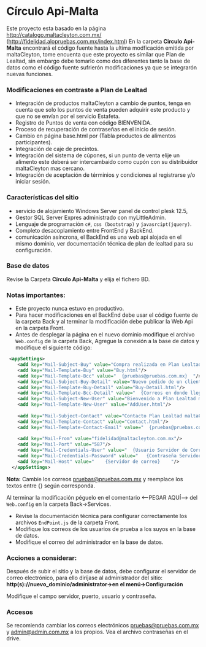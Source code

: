 # Círculo Api-Malta
Este proyecto esta basado en la página http://catalogo.maltacleyton.com.mx/ (http://fidelidad.alopruebas.com.mx/index.html)
En la carpeta **Circulo Api-Malta** encontrará el código fuente hasta la ultima modficación emitida por maltaCleyton, tome encuenta que 
este proyecto es similar que Plan de Lealtad, sin embargo debe tomarlo  como dos diferentes tanto la base de datos como el código fuente sufrierón modificaciones ya que se integrarón nuevas funciones.

### Modificaciones en contraste a Plan de Lealtad

- Integración de productos maltaCleyton a cambio de puntos, tenga en cuenta que solo los puntos de venta pueden adquirir este producto y que no se envían por el servicio Estafeta.
- Registro de Puntos de venta con código BIENVENIDA.
- Proceso de recuperación de contraseñas en el inicio de sesión.
- Cambio en página base.html por (Tabla productos de alimentos participantes).
- Integración de caje de precintos.
- Integración del sistema de cúpones, si un punto de venta elije un alimento este deberá ser intercambaido como cupón con su distribuidor maltaCleyton mas cercano.
- Integración de aceptación de términios y condiciones al registrarse y/o iniciar sesión.

### Características del sitio

- servicio de alojamiento Windows Server panel de control plesk 12.5,
- Gestor SQL Server Expres administrado con myLittleAdmin.
- Lenguaje de programación `c#`, `css (bootstrap)` y `javasrcipt(jquery)`.
- Completo desacoplamiento entre FrontEnd y BackEnd.
- comunicación asíncrona, el BackEnd es una web api alojada en el mismo dominio, ver documentación técnica de plan de lealtad para su configuración.

### Base de datos
Revise la Carpeta **Círculo Api-Malta** y elija el fichero BD.

### Notas importantes:

- Este proyecto nunca estuvo en productivo.
- Para hacer modificaciones en el BackEnd debe usar el código fuente de la carpeta Back y al terminar la modificación debe publicar la Web Api en la carpeta Front.
- Antes de desplegar la página en el nuevo dominio modifique el archivo `Web.config` de la carpeta Back, Agregue la conexión a la base de datos y modifique el siguiente código:
```xml
 <appSettings>
    <add key="Mail-Subject-Buy" value="Compra realizada en Plan Lealtad maltaCleyton. "/>
    <add key="Mail-Template-Buy" value="Buy.html"/>
    <add key="Mail-Template-Bcc" value="  {pruebas@pruebas.com.mx}  "/>
    <add key="Mail-Subject-Buy-Detail" value="Nuevo pedido de un cliente. "/>
    <add key="Mail-Template-Buy-Detail" value="Buy-Detail.html"/>
    <add key="Mail-Template-Bcc-Detail" value="  {Correos en donde llegarán los correos de detalles de compra}  "/>
    <add key="Mail-Subject-New-User" value="Bienvenido a Plan Lealtad maltaCleyton"/>
    <add key="Mail-Template-New-User" value="AddUser.html"/>
    
    <add key="Mail-Subject-Contact" value="Contacto Plan Lealtad maltaCleyton"/>
    <add key="Mail-Template-Contact" value="Contact.html"/>
    <add key="Mail-Template-Contact-Email" value="  {pruebas@pruebas.com.mx}  "/>
	  
    <add key="Mail-From" value="fidelidad@maltacleyton.com.mx"/>
    <add key="Mail-Port" value="587"/>
    <add key="Mail-Credentials-User" value="  {Usuario Servidor de Correo}  "/>
    <add key="Mail-Credentials-Password" value="   {Contraseña Servidor de Correo}  "/>
    <add key="Mail-Host" value="    {Servidor de correo}    "/>
  </appSettings>
```
**Nota:** Cambie los correos pruebas@pruebas.com.mx y reemplace los textos entre {} según corresponda.

Al terminar la modificación péguelo en el comentario <--PEGAR AQUÍ--> del `Web.config` en la carpeta Back->Services.
- Revise la documentación técnica para configurar correctamente los archivos `EndPoint.js` de la carpeta Front.
- Modifique los correos de los usuarios de prueba a los suyos en la base de datos.
- Modifique el correo del administrador en la base de datos.

### Acciones a considerar:

Después de subir el sitio y la base de datos, debe configurar el servidor de correo electrónico, para ello diríjase al administrador del sitio: 
**http(s)://nuevo_dominio/administrator->en el menú->Configuración**

Modifique el campo servidor, puerto, usuario y contraseña.
 
### Accesos 

Se recomienda cambiar los correos electrónicos pruebas@pruebas.com.mx y admin@admin.com.mx a los propios.
Vea el archivo contraseñas en el drive.


